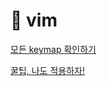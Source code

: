 # 󰏢 vim



[모든 keymap 확인하기](/vim/모든_keymap_확인하기)


[ 꿀팁, 나도 적용하자!](https://www.reddit.com/r/neovim/comments/1ex4tim/my_top_20_neovim_key_bindings_what_are_yours/)

